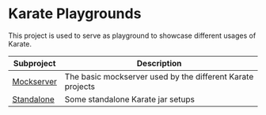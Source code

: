 # Karate Playgrounds

This project is used to serve as playground to showcase different usages of Karate.

Subproject | Description
----|------
[Mockserver](https://github.com/romanpierson/karate-playground/blob/mockserver/mockserver/README.md) | The basic mockserver used by the different Karate projects
[Standalone](https://github.com/romanpierson/karate-playground/blob/master/standalone/README.md) | Some standalone Karate jar setups
